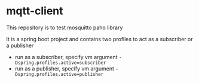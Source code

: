 # mqtt-client

This repository is to test mosquitto paho library

It is a spring boot project and contains two profiles to act as a subscriber or a publisher  
- run as a subscriber, specify vm argument ```-Dspring.profiles.active=subscriber``` 
- run as a publisher, specify vm argument ```-Dspring.profiles.active=publisher```  

